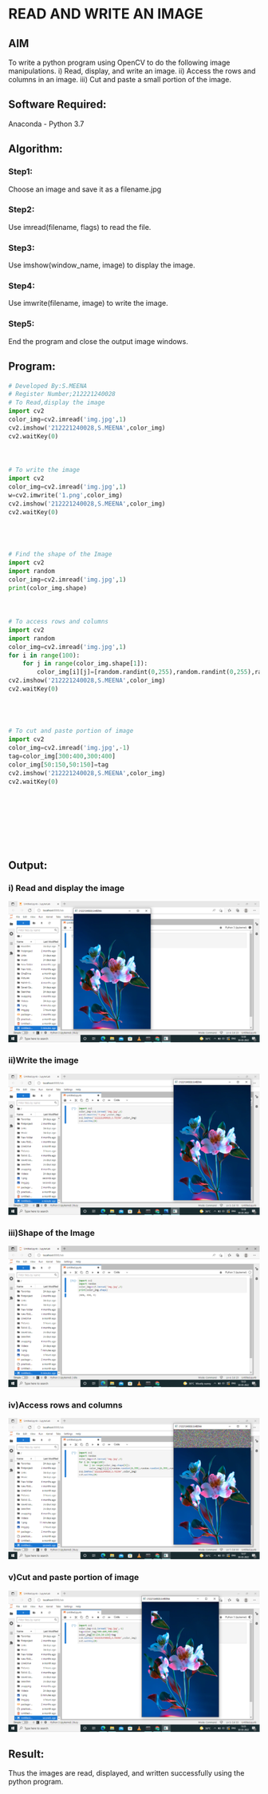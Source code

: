 # READ AND WRITE AN IMAGE
## AIM
To write a python program using OpenCV to do the following image manipulations.
i) Read, display, and write an image.
ii) Access the rows and columns in an image.
iii) Cut and paste a small portion of the image.

## Software Required:
Anaconda - Python 3.7
## Algorithm:
### Step1:
Choose an image and save it as a filename.jpg
### Step2:
Use imread(filename, flags) to read the file.
### Step3:
Use imshow(window_name, image) to display the image.
### Step4:
Use imwrite(filename, image) to write the image.
### Step5:
End the program and close the output image windows.
## Program:
```python
# Developed By:S.MEENA
# Register Number;212221240028
# To Read,display the image
import cv2
color_img=cv2.imread('img.jpg',1)
cv2.imshow('212221240028,S.MEENA',color_img)
cv2.waitKey(0)



# To write the image
import cv2
color_img=cv2.imread('img.jpg',1)
w=cv2.imwrite('1.png',color_img)
cv2.imshow('212221240028,S.MEENA',color_img)
cv2.waitKey(0)




# Find the shape of the Image
import cv2
import random
color_img=cv2.imread('img.jpg',1)
print(color_img.shape)



# To access rows and columns
import cv2
import random
color_img=cv2.imread('img.jpg',1)
for i in range(100):
    for j in range(color_img.shape[1]):
        color_img[i][j]=[random.randint(0,255),random.randint(0,255),random.randint(0,255)]
cv2.imshow('212221240028,S.MEENA',color_img)
cv2.waitKey(0)




# To cut and paste portion of image
import cv2
color_img=cv2.imread('img.jpg',-1)
tag=color_img[300:400,300:400]
color_img[50:150,50:150]=tag
cv2.imshow('212221240028,S.MEENA',color_img)
cv2.waitKey(0)









```
## Output:

### i) Read and display the image

![output](./ss5.png)

### ii)Write the image
![output](./ss3.png)

### iii)Shape of the Image

![output](./ss1.png)
### iv)Access rows and columns
![output](./ss4.png)
### v)Cut and paste portion of image
![output](./ss2.png)

## Result:
Thus the images are read, displayed, and written successfully using the python program.


